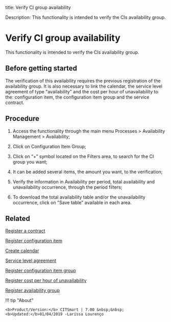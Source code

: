 title: Verify CI group availability

Description: This functionality is intended to verify the CIs availability group.
# Verify CI group availability
This functionality is intended to verify the CIs availability group.

Before getting started
--------------------------

The verification of this availability requires the previous registration of the
availability group. It is also necessary to link the calendar, the service level
agreement of type "availability" and the cost per hour of unavailability to the:
configuration item, the configuration item group and the service contract.

Procedure
-------------

1.  Access the functionality through the main menu Processes \> Availability
    Management \> Availability;

2.  Click on Configuration Item Group;

3.  Click on “+” symbol located on the Filters area, to search for the CI group
    you want;

4.  It can be added several items, the amount you want, to the verification;

5.  Verify the information in Availability per period, total availability and
    unavailability occurrence, through the period filters;

6.  To download the total availability table and/or the unavailability
    occurrence, click on "Save table" available in each area.

Related
-----------

   [Register a contract](/en-us/citsmart-7/additional-features/contract-management/use/register-contract.html)

   [Register configuration item](/en-us/citsmart-7/processes/configuration/use/register-CI.html)

   [Create calendar](/en-us/citsmart-7/platform-administration/time/create-calendar.html) 

   [Service level agreement](/en-us/citsmart-7/processes/service-level/use/service-level-agreement.html)

  [Register configuration item group](/en-us/citsmart-7/processes/configuration/configuration/register-configuration-item-group.html) 

   [Register cost per hour of unavailability](/en-us/citsmart-7/processes/configuration/use/cost-per-hour-unavailability.html)

  [Register availability group](/en-us/citsmart-7/processes/availability/configuration/register-availability-group.html) 

!!! tip "About"

    <b>Product/Version:</b> CITSmart | 7.00 &nbsp;&nbsp;
    <b>Updated:</b>01/04/2019 -Larissa Lourenço

